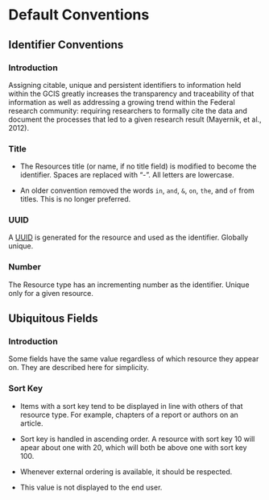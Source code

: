 # Default Conventions

## Identifier Conventions

### Introduction  
Assigning citable, unique and persistent identifiers to information held within the GCIS greatly increases the transparency and traceability of that information as well as addressing a growing trend within the Federal research community: requiring researchers to formally cite the data and document the processes that led to a given research result (Mayernik, et al., 2012).

### Title

- The Resources title (or name, if no title field) is modified to become the identifier. Spaces are replaced with “-”. All letters are lowercase.

- An older convention removed the words `in`, `and`, `&`, `on`, `the`, and `of` from titles. This is no longer preferred.

### UUID

A [UUID](../external_conventions/UUID.md) is generated for the resource and used as the identifier. Globally
unique.

### Number

The Resource type has an incrementing number as the identifier. Unique only for
a given resource.

## Ubiquitous Fields

### Introduction

Some fields have the same value regardless of which resource they appear on. They are described here for simplicity.

### Sort Key

- Items with a sort key tend to be displayed in line with others of that resource type. For example, chapters of a report or authors on an article. 

- Sort key is handled in ascending order. A resource with sort key 10 will apear about one with 20, which will both be above one with sort key 100.

- Whenever external ordering is available, it should be respected. 

- This value is not displayed to the end user.

